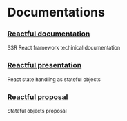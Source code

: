 <style>
   @import url(./readme/index.css);
   body { margin: 0 auto; width: 500px; padding-top: 30px; }
</style>

# Documentations

### [Reactful documentation](./readme/)
<sup>SSR React framework techinical documentation</sup>

### [Reactful presentation](./slideme)
<sup>React state handling as stateful objects </sup>

### [Reactful proposal](./proposal)
<sup>Stateful objects proposal</sup>